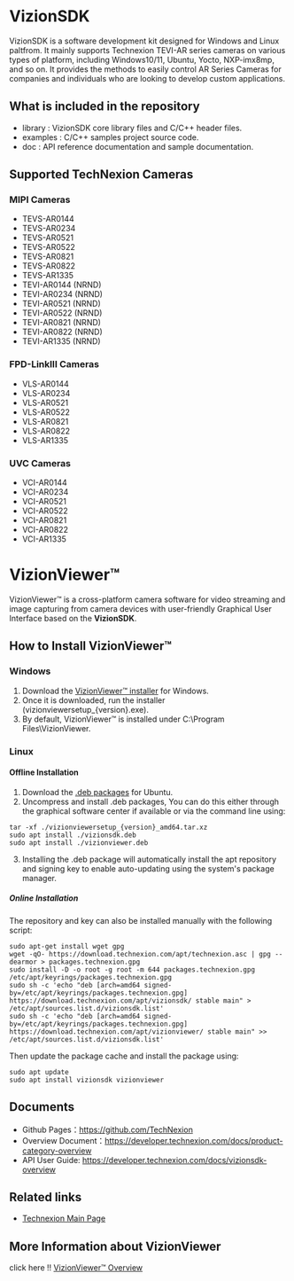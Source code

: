 # VizionSDK
VizionSDK is a software development kit designed for Windows and Linux paltfrom. It mainly supports Technexion TEVI-AR series cameras on various types of platform, including Windows10/11, Ubuntu, Yocto, NXP-imx8mp, and so on. It provides the methods to easily control AR Series Cameras for companies and individuals who are looking to develop custom applications.

## What is included in the repository
- library : VizionSDK core library files and C/C++ header files.
- examples : C/C++ samples project source code.
- doc : API reference documentation and sample documentation.
## Supported TechNexion Cameras

### MIPI Cameras
- TEVS-AR0144
- TEVS-AR0234
- TEVS-AR0521
- TEVS-AR0522
- TEVS-AR0821
- TEVS-AR0822
- TEVS-AR1335
- TEVI-AR0144 (NRND)
- TEVI-AR0234 (NRND)
- TEVI-AR0521 (NRND)
- TEVI-AR0522 (NRND)
- TEVI-AR0821 (NRND)
- TEVI-AR0822 (NRND)
- TEVI-AR1335 (NRND)

### FPD-LinkIII Cameras

- VLS-AR0144
- VLS-AR0234
- VLS-AR0521
- VLS-AR0522
- VLS-AR0821
- VLS-AR0822
- VLS-AR1335

### UVC Cameras

- VCI-AR0144
- VCI-AR0234
- VCI-AR0521
- VCI-AR0522
- VCI-AR0821
- VCI-AR0822
- VCI-AR1335


# VizionViewer™

VizionViewer™ is a cross-platform camera software for video streaming and image capturing from camera devices with user-friendly Graphical User Interface based on the **VizionSDK**.

## How to Install VizionViewer™

### Windows

1. Download the [VizionViewer™ installer](https://download.technexion.com/vizionviewer/windows_x64/) for Windows.
2. Once it is downloaded, run the installer (vizionviewersetup_{version}.exe).
3. By default, VizionViewer™ is installed under C:\Program Files\VizionViewer.

### Linux

#### Offline Installation

1. Download the [.deb packages](https://download.technexion.com/vizionviewer/linux_x64/) for Ubuntu.
2. Uncompress and install .deb packages, You can do this either through the graphical software center if available or via the command line using:

```shell
tar -xf ./vizionviewersetup_{version}_amd64.tar.xz
sudo apt install ./vizionsdk.deb
sudo apt install ./vizionviewer.deb
```

3. Installing the .deb package will automatically install the apt repository and signing key to enable auto-updating using the system's package manager.

##### Online Installation

The repository and key can also be installed manually with the following script:

```shell
sudo apt-get install wget gpg
wget -qO- https://download.technexion.com/apt/technexion.asc | gpg --dearmor > packages.technexion.gpg
sudo install -D -o root -g root -m 644 packages.technexion.gpg /etc/apt/keyrings/packages.technexion.gpg
sudo sh -c 'echo "deb [arch=amd64 signed-by=/etc/apt/keyrings/packages.technexion.gpg] https://download.technexion.com/apt/vizionsdk/ stable main" > /etc/apt/sources.list.d/vizionsdk.list'
sudo sh -c 'echo "deb [arch=amd64 signed-by=/etc/apt/keyrings/packages.technexion.gpg] https://download.technexion.com/apt/vizionviewer/ stable main" >> /etc/apt/sources.list.d/vizionsdk.list'
```
Then update the package cache and install the package using:

```shell
sudo apt update
sudo apt install vizionsdk vizionviewer
```

## Documents
- Github Pages：https://github.com/TechNexion
- Overview Document：https://developer.technexion.com/docs/product-category-overview
- API User Guide: https://developer.technexion.com/docs/vizionsdk-overview

## Related links
- [Technexion Main Page](https://www.technexion.com/)

## More Information about VizionViewer

click here !! [VizionViewer™ Overview](https://developer.technexion.com/docs/installation)

